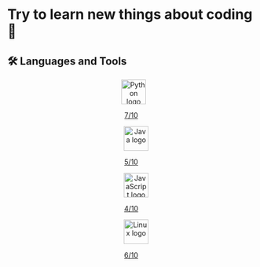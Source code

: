 # Try to learn new things about coding 🌱

## 🛠️ Languages and Tools

<div align="center">
  <a href="https://www.python.org" target="_blank" style="margin: 10px;">
    <img src="https://cdn.jsdelivr.net/gh/devicons/devicon/icons/python/python-original.svg" alt="Python logo" width="50" height="50">
    <p>7/10</p>
  </a>
  <a href="https://www.java.com" target="_blank" style="margin: 10px;">
    <img src="https://upload.wikimedia.org/wikipedia/en/3/30/Java_programming_language_logo.svg" alt="Java logo" width="50" height="50">
    <p>5/10</p>
  </a>
  <a href="https://developer.mozilla.org/en-US/docs/Web/JavaScript" target="_blank" style="margin: 10px;">
    <img src="https://upload.wikimedia.org/wikipedia/commons/9/99/Unofficial_JavaScript_logo_2.svg" alt="JavaScript logo" width="50" height="50">
    <p>4/10</p>
  </a>
  <a href="https://www.kernel.org" target="_blank" style="margin: 10px;">
    <img src="https://upload.wikimedia.org/wikipedia/commons/a/af/Tux.png" alt="Linux logo" width="50" height="50">
    <p>6/10</p>
  </a>
</div>

